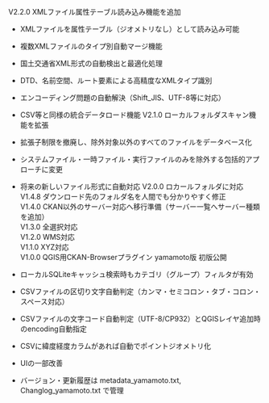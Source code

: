 V2.2.0 XMLファイル属性テーブル読み込み機能を追加  
- XMLファイルを属性テーブル（ジオメトリなし）として読み込み可能
- 複数XMLファイルのタイプ別自動マージ機能
- 国土交通省XML形式の自動検出と最適化処理
- DTD、名前空間、ルート要素による高精度なXMLタイプ識別
- エンコーディング問題の自動解決（Shift_JIS、UTF-8等に対応）
- CSV等と同様の統合データロード機能
V2.1.0 ローカルフォルダスキャン機能を拡張  
- 拡張子制限を撤廃し、除外対象以外のすべてのファイルをデータベース化
- システムファイル・一時ファイル・実行ファイルのみを除外する包括的アプローチに変更
- 将来の新しいファイル形式に自動対応
V2.0.0 ロカールフォルダに対応  
V1.4.8 ダウンロード先のフォルダ名を人間でも分かりやすく修正  
V1.4.0 CKAN以外のサーバー対応へ移行準備（サーバー一覧へサーバー種類を追加）   
V1.3.0 全選択対応  
V1.2.0 WMS対応  
V1.1.0 XYZ対応  
V1.0.0 QGIS用CKAN-Browserプラグイン yamamoto版 初版公開  
- ローカルSQLiteキャッシュ検索時もカテゴリ（グループ）フィルタが有効
- CSVファイルの区切り文字自動判定（カンマ・セミコロン・タブ・コロン・スペース対応）
- CSVファイルの文字コード自動判定（UTF-8/CP932）とQGISレイヤ追加時のencoding自動指定
- CSVに緯度経度カラムがあれば自動でポイントジオメトリ化
- UIの一部改善

- バージョン・更新履歴は metadata_yamamoto.txt, Changlog_yamamoto.txt で管理
